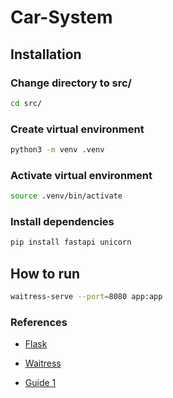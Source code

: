 # Car-System

## Installation

### Change directory to src/

```bash
cd src/
```

### Create virtual environment

```bash
python3 -m venv .venv
```

### Activate virtual environment

```bash
source .venv/bin/activate
```

### Install dependencies

```bash
pip install fastapi unicorn
```

## How to run

```bash
waitress-serve --port=8080 app:app
```

### References

- [Flask](https://flask.palletsprojects.com/en/1.1.x/)

- [Waitress](https://docs.pylonsproject.org/projects/waitress/en/stable/)

- [Guide 1](https://flask.palletsprojects.com/en/2.3.x/deploying/waitress/)
